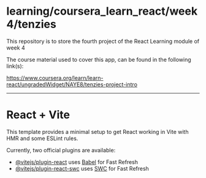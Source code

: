 # learning/coursera_learn_react/week4/tenzies
This repository is to store the fourth project of the React Learning module of week 4

The course material used to cover this app, can be found in the following link(s): 

https://www.coursera.org/learn/learn-react/ungradedWidget/NAYE8/tenzies-project-intro


-------------------------------------------------------------------------------------------------------------

# React + Vite

This template provides a minimal setup to get React working in Vite with HMR and some ESLint rules.

Currently, two official plugins are available:

- [@vitejs/plugin-react](https://github.com/vitejs/vite-plugin-react/blob/main/packages/plugin-react/README.md) uses [Babel](https://babeljs.io/) for Fast Refresh
- [@vitejs/plugin-react-swc](https://github.com/vitejs/vite-plugin-react-swc) uses [SWC](https://swc.rs/) for Fast Refresh
